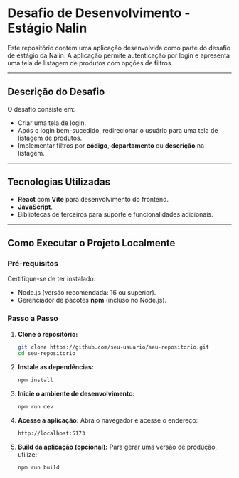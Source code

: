 # Desafio de Desenvolvimento - Estágio Nalin

Este repositório contém uma aplicação desenvolvida como parte do desafio de estágio da Nalin. A aplicação permite autenticação por login e apresenta uma tela de listagem de produtos com opções de filtros.

---

## Descrição do Desafio

O desafio consiste em:

-   Criar uma tela de login.
-   Após o login bem-sucedido, redirecionar o usuário para uma tela de listagem de produtos.
-   Implementar filtros por **código**, **departamento** ou **descrição** na listagem.

---

## Tecnologias Utilizadas

-   **React** com **Vite** para desenvolvimento do frontend.
-   **JavaScript**.
-   Bibliotecas de terceiros para suporte e funcionalidades adicionais.

---

## Como Executar o Projeto Localmente

### Pré-requisitos

Certifique-se de ter instalado:

-   Node.js (versão recomendada: 16 ou superior).
-   Gerenciador de pacotes **npm** (incluso no Node.js).

### Passo a Passo

1. **Clone o repositório:**

    ```bash
    git clone https://github.com/seu-usuario/seu-repositorio.git
    cd seu-repositorio
    ```

2. **Instale as dependências:**

    ```bash
    npm install
    ```

3. **Inicie o ambiente de desenvolvimento:**

    ```bash
    npm run dev
    ```


4. **Acesse a aplicação:** Abra o navegador e acesse o endereço:
    ```bash
    http://localhost:5173
    ```

5. **Build da aplicação (opcional):** Para gerar uma versão de produção, utilize:

    ```bash
    npm run build
    ```